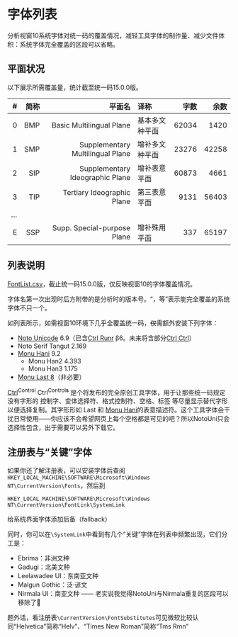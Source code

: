 # 字体列表
分析视窗10系统字体对统一码的覆盖情况，减轻工具字体的制作量、减少文件体积：系统字体完全覆盖的区段可以省略。

## 平面状况
以下展示所需覆盖量，统计截至统一码15.0.0版。

|#|简称|平面名|译称|字数|余数|
| -: | -: | -: | :- | -: | -: |
|0|BMP|Basic Multilingual Plane|基本多文种平面|62034|1420|
|1|SMP|Supplementary Multilingual Plane|增补多文种平面|23276|42258|
|2|SIP|Supplementary Ideographic Plane|增补表意平面|60873|4661|
|3|TIP|Tertiary Ideographic Plane|第三表意平面|9131|56403|
|…| | | | | |
|E|SSP|Supp. Special-purpose Plane|增补殊用平面|337|65197|

## 列表说明
[FontList.csv](/FontList/FontList.csv)，截止统一码15.0.0版，仅反映视窗10的字体覆盖情况。

字体名第一次出现时后方附带的是分析时的版本号。“，等”表示能完全覆盖的系统字体不只一个。

如列表所示，如需视窗10环境下几乎全覆盖统一码，~~仅~~需额外安装下列字体：
- [Noto Unicode](/NotoUnicode) 6.9（已含[Ctrl Runr](https://github.com/MY1L/Ctrl#runr) β6。未来将含部分[Ctrl Ctrl][Ctrl]）
- Noto Serif Tangut 2.169
- [Monu Hani](/Hani) 9.2
  - Monu Han2 4.393
  - Monu Han3 1.175
- [Monu Last 8](https://github.com/MY1L/Unicode/releases/tag/Last8)（非必要）

[Ctrl]<sup>Control</sup> Ctrl<sup>Control**s**</sup> 是个将发布的完全原创工具字体，用于让那些统一码规定没有字形的 控制字、变体选择符、格式控制符、空格、标签 等尽量显示替代字形以便选择复制。其字形形如 Last 和 [Monu Hani](/Hani)的表意描述符。这个工具字体会干扰日常使用——你应该不会希望网页上每个空格都是可见的吧？所以NotoUni只会选择性包含，出于需要可以另外下载它。

[Ctrl]: https://github.com/MY1L/Ctrl#ctrl

## 注册表与“关键”字体
如果你还了解注册表，可以安装字体后查阅`HKEY_LOCAL_MACHINE\SOFTWARE\Microsoft\Windows NT\CurrentVersion\Fonts`，然后到
```
HKEY_LOCAL_MACHINE\SOFTWARE\Microsoft\Windows NT\CurrentVersion\FontLink\SystemLink
```
给系统界面字体添加后备（fallback）

同时，你可以在`\SystemLink`中看到有几个“关键”字体在列表中频繁出现，它们分工是：
- Ebrima：非洲文种
- Gadugi：北美文种
- Leelawadee UI：东南亚文种
- Malgun Gothic：泛·谚文
- Nirmala UI：南亚文种 —— 老实说我觉得NotoUni与Nirmala重复的区段可以移除了🤔

题外话，看注册表`\CurrentVersion\FontSubstitutes`可见微软比较认同“Helvetica”简称“Helv”、“Times New Roman”简称“Tms Rmn”